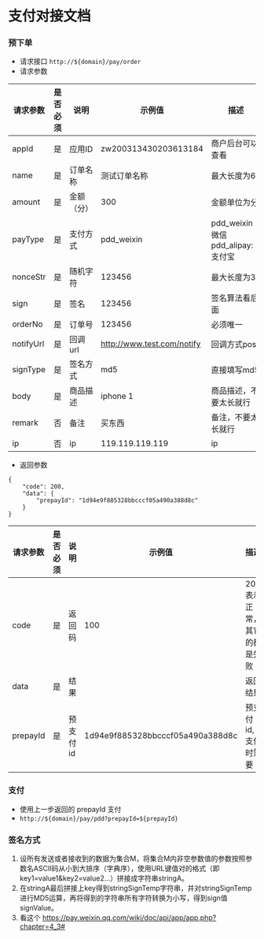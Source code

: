 # 支付对接文档

### 预下单
* 请求接口 `http://${domain}/pay/order`
* 请求参数

|请求参数 | 是否必须 | 说明 | 示例值 | 描述 |
|------|---|---|---|---|
|appId | 是 | 应用ID | zw200313430203613184 | 商户后台可以查看 | 
|name | 是 | 订单名称 | 测试订单名称 | 最大长度为64 | 
|amount | 是 | 金额（分） | 300 | 金额单位为分 | 
|payType | 是 | 支付方式 | pdd_weixin | pdd_weixin： 微信 pdd_alipay: 支付宝 | 
|nonceStr | 是 | 随机字符 | 123456 | 最大长度为32 | 
|sign | 是 | 签名 | 123456 | 签名算法看后面 | 
|orderNo | 是 | 订单号 | 123456 | 必须唯一 | 
|notifyUrl | 是 | 回调url | http://www.test.com/notify | 回调方式post | 
|signType | 是 | 签名方式 | md5 | 直接填写md5 | 
|body | 是 | 商品描述 | iphone 1 | 商品描述，不要太长就行 | 
|remark | 否 | 备注 | 买东西 | 备注，不要太长就行 | 
|ip | 否 | ip | 119.119.119.119 | ip | 

* 返回参数

```
{
    "code": 200,
    "data": {
        "prepayId": "1d94e9f885328bbcccf05a490a388d8c"
    }
}
```

|请求参数 | 是否必须 | 说明 | 示例值 | 描述|
|------|---|---|---|---|
|code | 是 | 返回码 | 100 | 200表示正常，其它的都是失败 | 
|data | 是 | 结果 |  | 返回结果 | 
|prepayId | 是 | 预支付id | 1d94e9f885328bbcccf05a490a388d8c | 预支付id, 支付时需要 | 


### 支付
* 使用上一步返回的 prepayId 支付
* `http://${domain}/pay/pdd?prepayId=${prepayId}`

### 签名方式
1. 设所有发送或者接收到的数据为集合M，将集合M内非空参数值的参数按照参数名ASCII码从小到大排序（字典序），使用URL键值对的格式（即key1=value1&key2=value2…）拼接成字符串stringA。
2. 在stringA最后拼接上key得到stringSignTemp字符串，并对stringSignTemp进行MD5运算，再将得到的字符串所有字符转换为小写，得到sign值signValue。
3. 看这个 https://pay.weixin.qq.com/wiki/doc/api/app/app.php?chapter=4_3#

